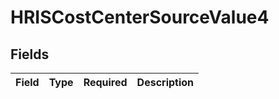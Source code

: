 # HRISCostCenterSourceValue4


## Fields

| Field       | Type        | Required    | Description |
| ----------- | ----------- | ----------- | ----------- |